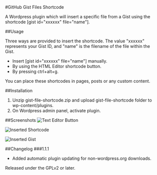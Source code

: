 #GitHub Gist Files Shortcode

A Wordpress plugin which will insert a specific file from a Gist using the shortcode [gist id="xxxxxx" file="name"].

##Usage

Three ways are provided to insert the shortcode. The value "xxxxxx" represents your Gist ID, and "name" is the filename of the file within the Gist.

*	Insert [gist id="xxxxxx" file="name"] manually.
*	By using the HTML Editor shortcode button.
*	By pressing ctrl+alt+g.

You can place these shortcodes in pages, posts or any custom content.

##Installation

1.	Unzip gist-file-shortcode.zip and upload gist-file-shortcode folder to wp-content/plugins.
2.	On Wordpress admin panel, activate plugin.

##Screenshots
![Text Editor Button](http://ajtroxell.com/wp-content/uploads/2013/06/gist-file-shortcode-screenshot-1.jpg "Text Editor Button")

![Inserted Shortcode](http://ajtroxell.com/wp-content/uploads/2013/06/gist-file-shortcode-screenshot-2.jpg "Inserted Shortcode")

![Inserted Gist](http://ajtroxell.com/wp-content/uploads/2013/06/gist-file-shortcode-screenshot-3.jpg "Inserted Gist")

##Changelog
###1.1.1
*	Added automatic plugin updating for non-wordpress.org downloads.

Released under the GPLv2 or later.